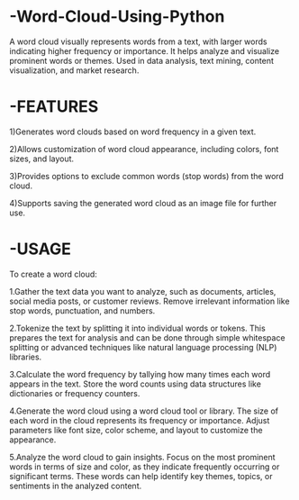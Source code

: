 # -Word-Cloud-Using-Python
A word cloud visually represents words from a text, with larger words indicating higher frequency or importance. It helps analyze and visualize prominent words or themes. Used in data analysis, text mining, content visualization, and market research.

# -FEATURES

1)Generates word clouds based on word frequency in a given text.

2)Allows customization of word cloud appearance, including colors, font sizes, and layout.

3)Provides options to exclude common words (stop words) from the word cloud.

4)Supports saving the generated word cloud as an image file for further use.


# -USAGE
To create a word cloud:

1.Gather the text data you want to analyze, such as documents, articles, social media posts, or customer reviews. Remove irrelevant information like stop words, punctuation, and numbers.

2.Tokenize the text by splitting it into individual words or tokens. This prepares the text for analysis and can be done through simple whitespace splitting or advanced techniques like natural language processing (NLP) libraries.

3.Calculate the word frequency by tallying how many times each word appears in the text. Store the word counts using data structures like dictionaries or frequency counters.

4.Generate the word cloud using a word cloud tool or library. The size of each word in the cloud represents its frequency or importance. Adjust parameters like font size, color scheme, and layout to customize the appearance.

5.Analyze the word cloud to gain insights. Focus on the most prominent words in terms of size and color, as they indicate frequently occurring or significant terms. These words can help identify key themes, topics, or sentiments in the analyzed content.
